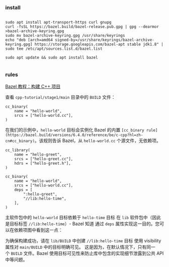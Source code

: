 
### install

```

sudo apt install apt-transport-https curl gnupg
curl -fsSL https://bazel.build/bazel-release.pub.gpg | gpg --dearmor >bazel-archive-keyring.gpg
sudo mv bazel-archive-keyring.gpg /usr/share/keyrings
echo "deb [arch=amd64 signed-by=/usr/share/keyrings/bazel-archive-keyring.gpg] https://storage.googleapis.com/bazel-apt stable jdk1.8" | sudo tee /etc/apt/sources.list.d/bazel.list

sudo apt update && sudo apt install bazel


```


### rules

[Bazel 教程：构建 C++ 项目](https://bazel.build/versions/6.4.0/start/cpp?hl=zh-cn)


查看 `cpp-tutorial/stage1/main` 目录中的 `BUILD` 文件：

```
cc_binary(
    name = "hello-world",
    srcs = ["hello-world.cc"],
)
```

在我们的示例中，`hello-world` 目标会实例化 Bazel 的内置 `[cc_binary rule](https://bazel.build/versions/6.4.0/reference/be/c-cpp?hl=zh-cn#cc_binary)`。该规则告诉 Bazel，从 `hello-world.cc` 个源文件，无依赖项。


```
cc_library(
    name = "hello-greet",
    srcs = ["hello-greet.cc"],
    hdrs = ["hello-greet.h"],
)

cc_binary(
    name = "hello-world",
    srcs = ["hello-world.cc"],
    deps = [
        ":hello-greet",
        "//lib:hello-time",
    ],
)
```

主软件包中的 `hello-world` 目标依赖于 `hello-time` 目标 在 `lib` 软件包中（因此是目标标签 `//lib:hello-time`）- Bazel 知道 通过 `deps` 属性实现这一目的。您可以在依赖项图中看到这一点：

为确保构建成功，请在 `lib/BUILD` 中创建 `//lib:hello-time` 目标 使用 visibility 属性对 `main/BUILD` 中的目标明确可见。 这是因为，在默认情况下，只有同一个 `BUILD` 文件。Bazel 使用目标可见性来防止库中包含的实现细节泄露到公共 API 中等问题。


